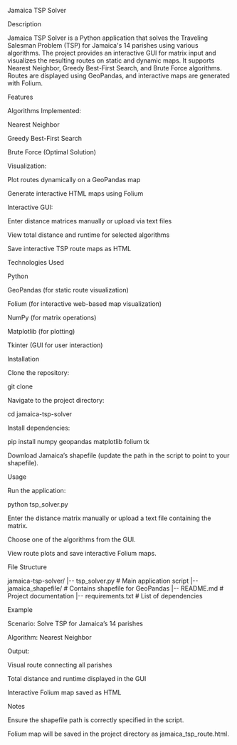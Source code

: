 Jamaica TSP Solver

Description

Jamaica TSP Solver is a Python application that solves the Traveling Salesman Problem (TSP) for Jamaica's 14 parishes using various algorithms. The project provides an interactive GUI for matrix input and visualizes the resulting routes on static and dynamic maps. It supports Nearest Neighbor, Greedy Best-First Search, and Brute Force algorithms. Routes are displayed using GeoPandas, and interactive maps are generated with Folium.

Features

Algorithms Implemented:

Nearest Neighbor

Greedy Best-First Search

Brute Force (Optimal Solution)

Visualization:

Plot routes dynamically on a GeoPandas map

Generate interactive HTML maps using Folium

Interactive GUI:

Enter distance matrices manually or upload via text files

View total distance and runtime for selected algorithms

Save interactive TSP route maps as HTML

Technologies Used

Python

GeoPandas (for static route visualization)

Folium (for interactive web-based map visualization)

NumPy (for matrix operations)

Matplotlib (for plotting)

Tkinter (GUI for user interaction)

Installation

Clone the repository:

git clone <repo-url>

Navigate to the project directory:

cd jamaica-tsp-solver

Install dependencies:

pip install numpy geopandas matplotlib folium tk

Download Jamaica’s shapefile (update the path in the script to point to your shapefile).

Usage

Run the application:

python tsp_solver.py

Enter the distance matrix manually or upload a text file containing the matrix.

Choose one of the algorithms from the GUI.

View route plots and save interactive Folium maps.

File Structure

jamaica-tsp-solver/
|-- tsp_solver.py              # Main application script
|-- jamaica_shapefile/         # Contains shapefile for GeoPandas
|-- README.md                  # Project documentation
|-- requirements.txt           # List of dependencies

Example

Scenario: Solve TSP for Jamaica’s 14 parishes

Algorithm: Nearest Neighbor

Output:

Visual route connecting all parishes

Total distance and runtime displayed in the GUI

Interactive Folium map saved as HTML

Notes

Ensure the shapefile path is correctly specified in the script.

Folium map will be saved in the project directory as jamaica_tsp_route.html.

 

 

